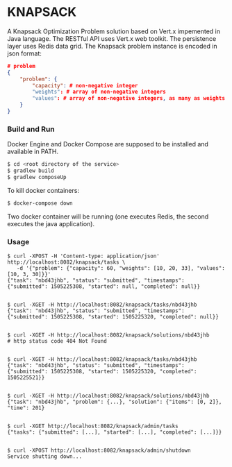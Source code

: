 # KNAPSACK #

A Knapsack Optimization Problem solution based on Vert.x impemented in Java language. 
The RESTful API uses Vert.x web toolkit.
The persistence layer uses Redis data grid.
The Knapsack problem instance is encoded in json format:
```json
# problem
{
    "problem": {
        "capacity": # non-negative integer
        "weights": # array of non-negative integers
        "values": # array of non-negative integers, as many as weights
    }
}
```

### Build and Run ###
Docker Engine and Docker Compose are supposed to be installed and available in PATH.

```bash
$ cd <root directory of the service>
$ gradlew build
$ gradlew composeUp
```
To kill docker containers:
```bash
$ docker-compose down
```
Two docker container will be running (one executes Redis, the second executes the java application).

### Usage ###

```
$ curl -XPOST -H 'Content-type: application/json' http://localhost:8082/knapsack/tasks \
   -d '{"problem": {"capacity": 60, "weights": [10, 20, 33], "values": [10, 3, 30]}}'
{"task": "nbd43jhb", "status": "submitted", "timestamps": {"submitted": 1505225308, "started": null, "completed": null}}


$ curl -XGET -H http://localhost:8082/knapsack/tasks/nbd43jhb
{"task": "nbd43jhb", "status": "submitted", "timestamps": {"submitted": 1505225308, "started": 1505225320, "completed": null}}


$ curl -XGET -H http://localhost:8082/knapsack/solutions/nbd43jhb
# http status code 404 Not Found


$ curl -XGET -H http://localhost:8082/knapsack/tasks/nbd43jhb
{"task": "nbd43jhb", "status": "submitted", "timestamps": {"submitted": 1505225308, "started": 1505225320, "completed": 1505225521}}


$ curl -XGET -H http://localhost:8082/knapsack/solutions/nbd43jhb
{"task": "nbd43jhb", "problem": {...}, "solution": {"items": [0, 2]}, "time": 201}


$ curl -XGET http://localhost:8082/knapsack/admin/tasks
{"tasks": {"submitted": [...], "started": [...], "completed": [...]}}


$ curl -XPOST http://localhost:8082/knapsack/admin/shutdown
Service shutting down...
```

